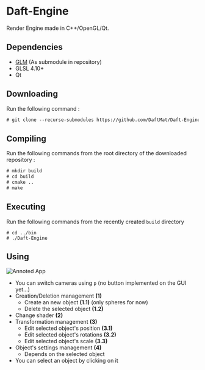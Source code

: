 # Daft-Engine

Render Engine made in C++/OpenGL/Qt.

## Dependencies

 - [GLM](https://github.com/g-truc/glm) (As submodule in repository)
 - GLSL 4.10+
 - Qt

## Downloading
Run the following command :
```txt
# git clone --recurse-submodules https://github.com/DaftMat/Daft-Engine.git
```

## Compiling
Run the following commands from the root directory of the downloaded repository :
```txt
# mkdir build
# cd build
# cmake ..
# make
```

## Executing
Run the following commands from the recently created `build` directory
```
# cd ../bin
# ./Daft-Engine
```
## Using
 
![Annoted App](https://imgur.com/L0lIBdU.png)

 * You can switch cameras using `p` (no button implemented on the GUI yet...)
 * Creation/Deletion management **(1)**
   * Create an new object **(1.1)** (only spheres for now)
   * Delete the selected object **(1.2)**
 * Change shader **(2)**
 * Transformation management **(3)**
   * Edit selected object's position **(3.1)**
   * Edit selected object's rotations **(3.2)**
   * Edit selected object's scale **(3.3)**
 * Object's settings management **(4)**
   * Depends on the selected object
 * You can select an object by clicking on it